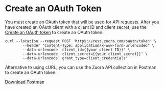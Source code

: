 # Create an OAuth Token

You must create an OAuth token that will be used for API requests. After you have created an OAuth client with a client ID and client secret, use the [Create an OAuth token](https://www.zuora.com/developer/api-references/api/operation/createToken/) to create an OAuth token.

```
curl --location --request POST 'https://rest.zuora.com/oauth/token' \
        --header 'Content-Type: application/x-www-form-urlencoded' \
        --data-urlencode 'client_id={{your client ID}}' \
        --data-urlencode 'client_secret={{your client secret}}’ \
        --data-urlencode 'grant_type=client_credentials'
```
    
Alternative to using cURL, you can use the Zuora API collection in Postman to create an OAuth token:

<a href="https://www.postman.com/api-evangelist/workspace/zuora/overview" target="_blank">Download Postman</a>